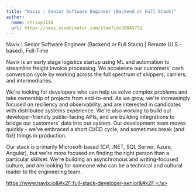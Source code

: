 ```yaml
---
title: "Navix : Senior Software Engineer (Backend or Full Stack)"
author:
  name: chrisp1118
  url: https://news.ycombinator.com/item?id=38845751
---
```

Navix | Senior Software Engineer (Backend or Full Stack) | Remote (U.S.-based), Full-Time

Navix is an early stage logistics startup using ML and automation to streamline freight invoice processing. We accelerate our customers&#x27; cash conversion cycle by working across the full spectrum of shippers, carriers, and intermediaries.

We&#x27;re looking for developers who can help us solve complex problems and take ownership of projects from end-to-end. As we grow, we&#x27;re increasingly focused on resiliency and observability, and are interested in candidates with distributed systems experience. We&#x27;re also working to build out developer-friendly public-facing APIs, and are building integrations to bridge our customers&#x27; data into our system. Our development team moves quickly - we&#x27;ve embraced a short CI&#x2F;CD cycle, and sometimes break (and fix!) things in production.

Our stack is primarily Microsoft-based (C#, .NET, SQL Server, Azure, Angular), but we&#x27;re more focused on finding the right person than a particular skillset. We&#x27;re building an asynchronous and writing-focused culture, and are looking for someone who can be a technical and cultural leader to the engineering team.

<a href="https:&#x2F;&#x2F;www.navix.io&#x2F;full-stack-developer-senior&#x2F;" rel="nofollow">https:&#x2F;&#x2F;www.navix.io&#x2F;full-stack-developer-senior&#x2F;</a>

